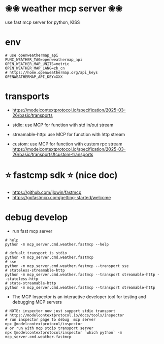 # ❀❀ weather mcp server ❀❀
use fast mcp server for python, KISS

# env
```shell
# use openweathermap_api
FUNC_WEATHER_TAG=openweathermap_api
OPEN_WEATHER_MAP_UNITS=metric
OPEN_WEATHER_MAP_LANG=zh_cn
# https://home.openweathermap.org/api_keys
OPENWEATHERMAP_API_KEY=XXX
```

# transports
- https://modelcontextprotocol.io/specification/2025-03-26/basic/transports

- stdio: use MCP for function with std in/out stream
- streamable-http: use MCP for function with http stream
- custom: use MCP for function with custom rpc stream https://modelcontextprotocol.io/specification/2025-03-26/basic/transports#custom-transports

# ⭐️ fastcmp sdk ⭐️ (nice doc)
- https://github.com/jlowin/fastmcp
- https://gofastmcp.com/getting-started/welcome


# debug develop
- run fast mcp server
```shell
# help
python -m mcp_server.cmd.weather.fastmcp --help

# defualt transport is stdio
python -m mcp_server.cmd.weather.fastmcp
# sse
python -m mcp_server.cmd.weather.fastmcp --transport sse
# stateless-streamable-http
python -m mcp_server.cmd.weather.fastmcp --transport streamable-http --stateless-http
# state-streamable-http
python -m mcp_server.cmd.weather.fastmcp --transport streamable-http
```
- The MCP Inspector is an interactive developer tool for testing and debugging MCP servers
```shell
# NOTE: inspector now just support stdio transport
# https://modelcontextprotocol.io/docs/tools/inspector
# run inspector page to debug  mcp server
npx @modelcontextprotocol/inspector
# or run with mcp stdio transport server
npx @modelcontextprotocol/inspector `which python` -m mcp_server.cmd.weather.fastmcp
```